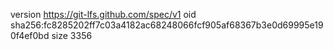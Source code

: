 version https://git-lfs.github.com/spec/v1
oid sha256:fc8285202ff7c03a4182ac68248066fcf905af68367b3e0d69995e190f4ef0bd
size 3356
